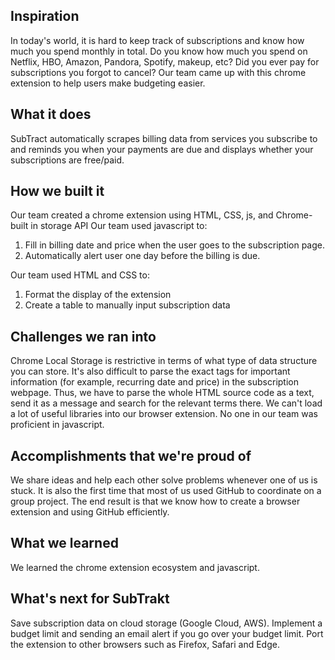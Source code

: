 ## Inspiration
In today's world, it is hard to keep track of subscriptions and know how much you spend monthly in total. Do you know how much you spend on Netflix, HBO, Amazon, Pandora, Spotify, makeup, etc? Did you ever pay for subscriptions you forgot to cancel?
Our team came up with this chrome extension to help users make budgeting easier.

## What it does
SubTract automatically scrapes billing data from services you subscribe to and reminds you when your payments are due and displays whether your subscriptions are free/paid.

## How we built it
Our team created a chrome extension using HTML, CSS, js, and Chrome-built in storage API
Our team used javascript to:
  1. Fill in billing date and price when the user goes to the subscription page.
  2. Automatically alert user one day before the billing is due. 

Our team used HTML and CSS to: 
   1. Format the display of the extension
   2. Create a table to manually input subscription data 

## Challenges we ran into
Chrome Local Storage is restrictive in terms of what type of data structure you can store. It's also difficult to parse the exact tags for important information (for example, recurring date and price) in the subscription webpage. Thus, we have to parse the whole HTML source code as a text, send it as a message and search for the relevant terms there.
We can't load a lot of useful libraries into our browser extension.
No one in our team was proficient in javascript. 

## Accomplishments that we're proud of
We share ideas and help each other solve problems whenever one of us is stuck. It is also the first time that most of us used GitHub to coordinate on a group project. The end result is that we know how to create a browser extension and using GitHub efficiently.

## What we learned
We learned the chrome extension ecosystem and javascript.

## What's next for SubTrakt
Save subscription data on cloud storage (Google Cloud, AWS). Implement a budget limit and sending an email alert if you go over your budget limit.  Port the extension to other browsers such as Firefox, Safari and Edge.
